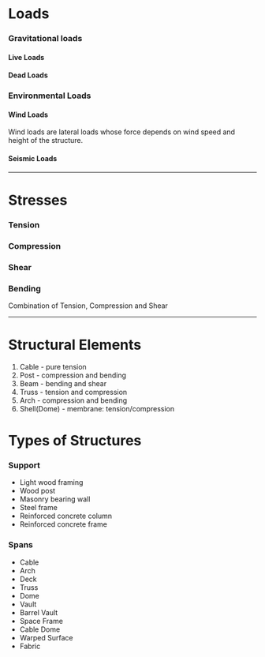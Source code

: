 # Loads

### Gravitational loads

#### Live Loads

#### Dead Loads



### Environmental Loads

#### Wind Loads
Wind loads are lateral loads whose force depends on wind speed and height of the structure.

#### Seismic Loads

---

# Stresses

### Tension

### Compression

### Shear

### Bending
Combination of Tension, Compression and Shear

---

# Structural Elements

1. Cable - pure tension
2. Post - compression and bending
3. Beam - bending and shear
4. Truss - tension and compression
5. Arch - compression and bending
6. Shell(Dome) - membrane: tension/compression

# Types of Structures

### Support

* Light wood framing
* Wood post
* Masonry bearing wall
* Steel frame
* Reinforced concrete column
* Reinforced concrete frame

### Spans

* Cable
* Arch
* Deck
* Truss
* Dome
* Vault
* Barrel Vault
* Space Frame
* Cable Dome
* Warped Surface
* Fabric


